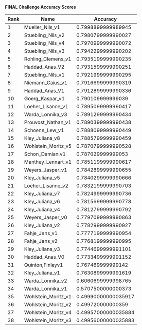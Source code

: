 **FINAL Challenge Accuracy Scores**



|Rank|Name|Accuracy|
|----|-----|---|
|1|Mueller_Nils_v1|0.7998899999989945|
|2|Stuebling_Nils_v2|0.7980799999990027|
|3|Stuebling_Nils_v4|0.7970999999990072|
|4|Stuebling_Nils_v3|0.7942299999990202|
|5|Rohling_Clemens_v1|0.7935199999990235|
|6|Haddad_Anas_V2|0.7931599999990251|
|7|Stuebling_Nils_v1|0.7921999999990295|
|8|Niemann_Caius_v1|0.7916699999990319|
|9|Haddad_Anas_V1|0.7912899999990336|
|10|Goerg_Kaspar_v1|0.790109999999039|
|11|Loeher_Lisanne_v1|0.7895099999990417|
|12|Warda_Lonnika_v3|0.7891299999990434|
|13|Prouvost_Nathan_v1|0.7890399999990438|
|14|Schoene_Lew_v1|0.7888099999990449|
|15|Kley_Juliana_v8|0.7885799999990459|
|16|Wohlstein_Moritz_v5|0.7870799999990528|
|17|Schon_Damian.v1|0.787029999999053|
|18|Manthey_Lennart_v1|0.7851199999990617|
|19|Weyers_Jasper_v1|0.7842899999990655|
|20|Kley_Juliana_v5|0.7840299999990666|
|21|Loeher_Lisanne_v2|0.7832199999990703|
|22|Kley_Juliana_v7|0.7824999999990736|
|23|Kley_Juliana_v6|0.7815699999990778|
|24|Kley_Juliana_v4|0.7812799999990792|
|25|Weyers_Jasper_v0|0.7797099999990863|
|26|Kley_Juliana_v2|0.7782999999990927|
|27|Fahje_Jens_v1|0.7777199999990954|
|28|Fahje_Jens_v2|0.7768199999990995|
|29|Kley_Juliana_v3|0.7744699999991101|
|30|Haddad_Anas_V0|0.7733499999991152|
|31|Quinton,Finleyv1|0.767469999999142|
|32|Kley_Juliana_v1|0.7630899999991619|
|33|Warda_Lonnika_v2|0.6060699999998765|
|34|Warda_Lonnika_v1|0.5707500000000373|
|35|Wohlstein_Moritz_v1|0.49990000000035917|
|36|Wohlstein_Moritz_v2|0.499720000000359|
|37|Wohlstein_Moritz_v4|0.49957000000035884|
|38|Wohlstein_Moritz_v3|0.49956000000035883|
